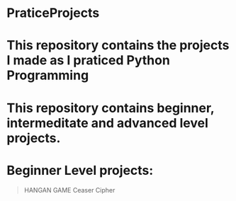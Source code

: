 # PraticeProjects
# This repository contains the projects I made as I praticed Python Programming  
# This repository contains beginner, intermeditate and advanced level projects.
#  Beginner Level projects:
   > HANGAN GAME
   > Ceaser Cipher
>  


